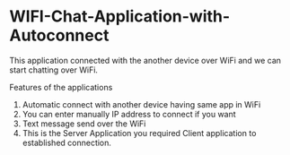 # WIFI-Chat-Application-with-Autoconnect
This application connected with the another device over WiFi and we can start chatting over WiFi.

Features of the applications
1) Automatic connect with another device having same app in WiFi
2) You can enter manually IP address to connect if you want
3) Text message send over the WiFi
4) This is the Server Application you required Client application to established connection.
